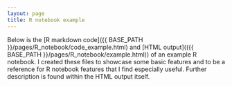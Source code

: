 ```yaml
---
layout: page
title: R notebook example
---
```


Below is the [R markdown code]({{ BASE_PATH }}/pages/R_notebook/code_example.html) and [HTML output](({{ BASE_PATH }}/pages/R_notebook/example.html)) of an example R notebook. I created these files to showcase some basic features and to be a reference for R notebook features that I find especially useful. Further description is found within the HTML output itself.
